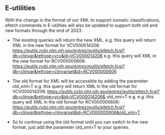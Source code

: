 ## E-utilities


With the change in the format of our XML to support somatic classifications, efetch commands in E-utilities will also be updated to support both old and new formats through the end of 2023.

* The existing queries will return the new XML.
    e.g. this query will return XML in the new format for VCV000014206:
    https://eutils.ncbi.nlm.nih.gov/entrez/eutils/efetch.fcgi?db=clinvar&rettype=vcv&id=VCV000014206
    e.g. this query will XML in the new format for RCV000000606:
    https://eutils.ncbi.nlm.nih.gov/entrez/eutils/efetch.fcgi?db=clinvar&rettype=clinvarset&id=RCV000000606

* The old format for XML will be accessible by adding the parameter old_xml=T
    e.g. this query will return XML in the old format for VCV000014206:
    https://eutils.ncbi.nlm.nih.gov/entrez/eutils/efetch.fcgi?db=clinvar&rettype=vcv&id=VCV000014206& old_xml=T
    e.g. e.g. this query will XML in the old format for RCV000000606:
    https://eutils.ncbi.nlm.nih.gov/entrez/eutils/efetch.fcgi?db=clinvar&rettype=clinvarset&id=RCV000000606&old_xml=T
* So to continue using the old format until you can switch to the new format, just add the parameter old_xml=T to your queries.

